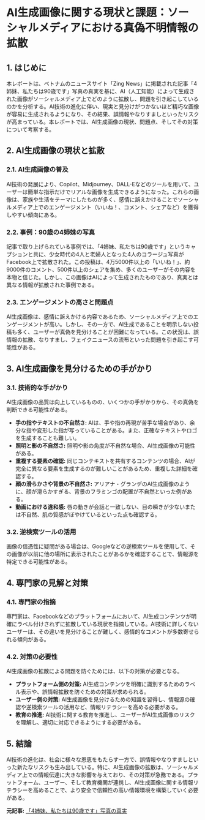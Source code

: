 # AI生成画像に関する現状と課題：ソーシャルメディアにおける真偽不明情報の拡散

## 1. はじめに

本レポートは、ベトナムのニュースサイト「Zing News」に掲載された記事「4姉妹、私たちは90歳です」写真の真実を基に、AI（人工知能）によって生成された画像がソーシャルメディア上でどのように拡散し、問題を引き起こしているのかを分析する。AI技術の進化に伴い、現実と見分けがつかないほど精巧な画像が容易に生成されるようになり、その結果、誤情報やなりすましといったリスクが高まっている。本レポートでは、AI生成画像の現状、問題点、そしてその対策について考察する。

## 2. AI生成画像の現状と拡散

### 2.1. AI生成画像の普及

AI技術の発展により、Copilot、Midjourney、DALL-Eなどのツールを用いて、ユーザーは簡単な指示だけでリアルな画像を生成できるようになった。これらの画像は、家族や生活をテーマにしたものが多く、感情に訴えかけることでソーシャルメディア上でのエンゲージメント（いいね！、コメント、シェアなど）を獲得しやすい傾向にある。

### 2.2. 事例：90歳の4姉妹の写真

記事で取り上げられている事例では、「4姉妹、私たちは90歳です」というキャプションと共に、少女時代の4人と老婦人となった4人のコラージュ写真がFacebook上で拡散された。この投稿は、4万5000件以上の「いいね！」、約9000件のコメント、500件以上のシェアを集め、多くのユーザーがその内容を本物と信じた。しかし、この画像はAIによって生成されたものであり、真実とは異なる情報が拡散された事例である。

### 2.3. エンゲージメントの高さと問題点

AI生成画像は、感情に訴えかける内容であるため、ソーシャルメディア上でのエンゲージメントが高い。しかし、その一方で、AI生成であることを明示しない投稿も多く、ユーザーが真偽を見分けることが困難になっている。この状況は、誤情報の拡散、なりすまし、フェイクニュースの流布といった問題を引き起こす可能性がある。

## 3. AI生成画像を見分けるための手がかり

### 3.1. 技術的な手がかり

AI生成画像の品質は向上しているものの、いくつかの手がかりから、その真偽を判断できる可能性がある。

* **手の指やテキストの不自然さ:** AIは、手や指の再現が苦手な場合があり、余分な指や変形した指が写っていることがある。また、正確なテキストやロゴを生成することも難しい。
* **照明と影の不自然さ:** 照明や影の角度が不自然な場合、AI生成画像の可能性がある。
* **重複する要素の確認:** 同じコンテキストを共有するコンテンツの場合、AIが完全に異なる要素を生成するのが難しいことがあるため、重複した詳細を確認する。
* **顔の滑らかさや背景の不自然さ:** アリアナ・グランデのAI生成画像のように、顔が滑らかすぎる、背景のフラミンゴの配置が不自然といった例がある。
* **動画における違和感:** 唇の動きが会話と一致しない、目の瞬きが少ないまたは不自然、肌の質感がぼやけているといった点も確認する。

### 3.2. 逆検索ツールの活用

画像の信憑性に疑問がある場合は、Googleなどの逆検索ツールを使用して、その画像が以前に他の場所に表示されたことがあるかを確認することで、情報源を特定できる可能性がある。

## 4. 専門家の見解と対策

### 4.1. 専門家の指摘

専門家は、Facebookなどのプラットフォームにおいて、AI生成コンテンツが明確にラベル付けされずに拡散している現状を指摘している。AI技術に詳しくないユーザーは、その違いを見分けることが難しく、感情的なコメントが多数寄せられる傾向がある。

### 4.2. 対策の必要性

AI生成画像の拡散による問題を防ぐためには、以下の対策が必要となる。

* **プラットフォーム側の対策:** AI生成コンテンツを明確に識別するためのラベル表示や、誤情報拡散を防ぐための対策が求められる。
* **ユーザー側の対策:** AI生成画像を見分けるための知識を習得し、情報源の確認や逆検索ツールの活用など、情報リテラシーを高める必要がある。
* **教育の推進:** AI技術に関する教育を推進し、ユーザーがAI生成画像のリスクを理解し、適切に対応できるようにする必要がある。

## 5. 結論

AI技術の進化は、社会に様々な恩恵をもたらす一方で、誤情報やなりすましといった新たなリスクも生み出している。特に、AI生成画像の拡散は、ソーシャルメディア上での情報伝達に大きな影響を与えており、その対策が急務である。プラットフォーム、ユーザー、そして教育機関が連携し、AI生成画像に関する情報リテラシーを高めることで、より安全で信頼性の高い情報環境を構築していく必要がある。


**元記事:** [「4姉妹、私たちは90歳です」写真の真実](https://www.vietnam.vn/ja/su-that-ve-buc-anh-4-chi-em-chung-toi-90-tuoi)
